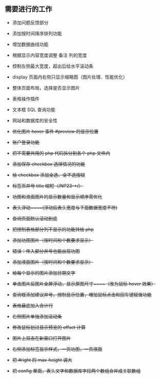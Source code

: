 ## 需要进行的工作

- 添加问题反馈部分

- 添加按时间降序排列功能

- 增加数据曲线功能

- 根据显示内容宽度调整 备注 列的宽度

- 控制左侧最大宽度，超出后给水平滚动条

- display 页面内右侧只显示缩略图（图片处理、性能优化）

- 整体页面布局，选择是否显示图片

- 表格操作插件

- 文本框 SQL 查询功能

- 网站和数据库的安全性

- ~~优化图片 hover 事件 #preview 的显示位置~~

- ~~账户登录功能~~

- ~~把不需要共用的 php 代码拆分到各个 php 文件内~~

- ~~添加保存 checkbox 选择情况的功能~~

- ~~给 checkbox 添加全选、全不选按钮~~

- ~~标签页井号 title 缩短（/NP23-*/）~~

- ~~功图和液面图片的显示数量和显示顺序需优化~~

- ~~表头浮动~~~~(浮动后表头宽度与下面数据宽度不符)~~

- ~~查询页面默认滚动到底~~

- ~~把控制表格部分列不显示的功能转给 php~~

- ~~添加功图图片（按时间和个数要求显示）~~

- ~~错误：传入部分井号也能出现功图~~

- ~~添加液面图片（按时间和个数要求显示）~~

- ~~给每个显示的图片添加日期文字~~

- ~~单击图片后图片全屏浮动，显示原图尺寸~~~~（改为鼠标 hover 效果）~~

- ~~查询框添加建议井号，控制显示位置，增加鼠标点击和回车键赋值功能~~

- ~~表格最底加入合计行~~

- ~~右侧图片单独添加滚动条~~

- ~~修改鼠标划过显示预览的 offset 计算~~

- ~~图片上双击在新窗口打开图片~~

- ~~右侧添加标签显示样式，一页功图，一页液面~~

- ~~把 #right 的 max-height 调大~~

- ~~把 config 里面，表头文字和数据库字段两个数组合并成关联数组~~